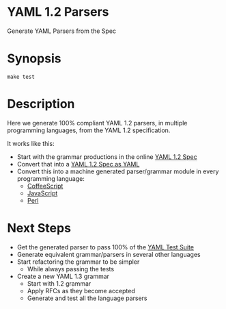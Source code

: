 YAML 1.2 Parsers
================

Generate YAML Parsers from the Spec

# Synopsis
```
make test
```

# Description

Here we generate 100% compliant YAML 1.2 parsers, in multiple programming languages, from the YAML 1.2 specification.

It works like this:

* Start with the grammar productions in the online [YAML 1.2 Spec](https://yaml.org/spec/1.2/spec.html#id2770814)
* Convert that into a [YAML 1.2 Spec as YAML](https://github.com/yaml/yaml-grammar/blob/master/yaml-spec-1.2.yaml)
* Convert this into a machine generated parser/grammar module in every programming language:
  * [CoffeeScript](https://github.com/yaml/yaml-grammar/tree/master/parser/coffeescript/lib/grammar.coffee)
  * [JavaScript](https://github.com/yaml/yaml-grammar/tree/master/parser/javascript/lib/grammar.js)
  * [Perl](https://github.com/yaml/yaml-grammar/tree/master/parser/perl/lib/Grammar.pm)

# Next Steps

* Get the generated parser to pass 100% of the [YAML Test Suite](https://github.com/yaml/yaml-test-suite/)
* Generate equivalent grammar/parsers in several other languages
* Start refactoring the grammar to be simpler
  * While always passing the tests
* Create a new YAML 1.3 grammar
  * Start with 1.2 grammar
  * Apply RFCs as they become accepted
  * Generate and test all the language parsers
